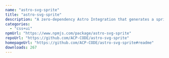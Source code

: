 ```yaml
---
name: "astro-svg-sprite"
title: "astro-svg-sprite"
description: "A zero-dependency Astro Integration that generates a sprite.svg from SVG files in your Astro project."
categories:
  - "css+ui"
npmUrl: "https://www.npmjs.com/package/astro-svg-sprite"
repoUrl: "https://github.com/ACP-CODE/astro-svg-sprite"
homepageUrl: "https://github.com/ACP-CODE/astro-svg-sprite#readme"
downloads: 267
---
```


